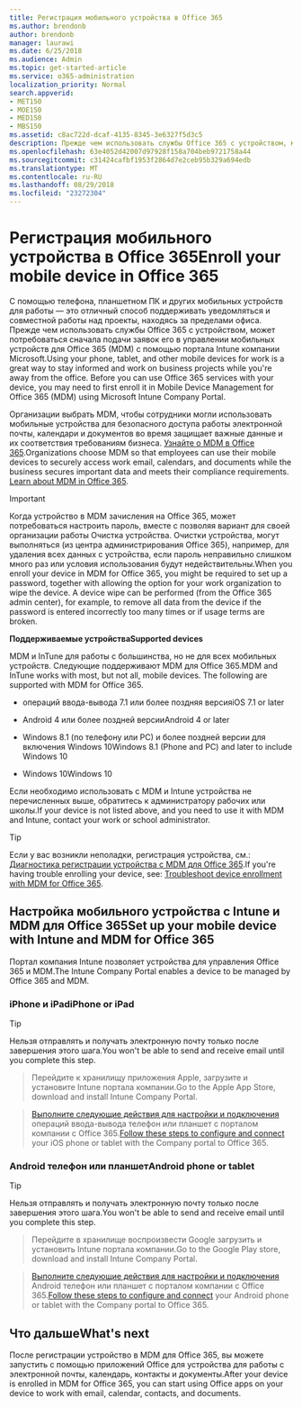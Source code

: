 ```yaml
---
title: Регистрация мобильного устройства в Office 365
ms.author: brendonb
author: brendonb
manager: laurawi
ms.date: 6/25/2018
ms.audience: Admin
ms.topic: get-started-article
ms.service: o365-administration
localization_priority: Normal
search.appverid:
- MET150
- MOE150
- MED150
- MBS150
ms.assetid: c8ac722d-dcaf-4135-8345-3e6327f5d3c5
description: Прежде чем использовать службы Office 365 с устройством, может потребоваться для регистрации в управлении мобильных устройств для Office 365 (MDM) выполните следующие действия. Для этого при добавлении работу или школе учетной записи электронной почты на устройство в первый раз.
ms.openlocfilehash: 63e4052d42007d97928f158a704beb9721758a44
ms.sourcegitcommit: c31424cafbf1953f2864d7e2ceb95b329a694edb
ms.translationtype: MT
ms.contentlocale: ru-RU
ms.lasthandoff: 08/29/2018
ms.locfileid: "23272304"
---
```

# <a name="enroll-your-mobile-device-in-office-365"></a><span data-ttu-id="77719-104">Регистрация мобильного устройства в Office 365</span><span class="sxs-lookup"><span data-stu-id="77719-104">Enroll your mobile device in Office 365</span></span>

<span data-ttu-id="77719-p102">С помощью телефона, планшетном ПК и других мобильных устройств для работы — это отличный способ поддерживать уведомляться и совместной работы над проекты, находясь за пределами офиса. Прежде чем использовать службы Office 365 с устройством, может потребоваться сначала подачи заявок его в управлении мобильных устройств для Office 365 (MDM) с помощью портала Intune компании Microsoft.</span><span class="sxs-lookup"><span data-stu-id="77719-p102">Using your phone, tablet, and other mobile devices for work is a great way to stay informed and work on business projects while you're away from the office. Before you can use Office 365 services with your device, you may need to first enroll it in Mobile Device Management for Office 365 (MDM) using Microsoft Intune Company Portal.</span></span>
  
<span data-ttu-id="77719-p103">Организации выбрать MDM, чтобы сотрудники могли использовать мобильные устройства для безопасного доступа работы электронной почты, календари и документов во время защищает важные данные и их соответствия требованиям бизнеса. [Узнайте о MDM в Office 365](https://go.microsoft.com/fwlink/?LinkId=615142).</span><span class="sxs-lookup"><span data-stu-id="77719-p103">Organizations choose MDM so that employees can use their mobile devices to securely access work email, calendars, and documents while the business secures important data and meets their compliance requirements. [Learn about MDM in Office 365](https://go.microsoft.com/fwlink/?LinkId=615142).</span></span>
  
> [!IMPORTANT]
> <span data-ttu-id="77719-p104">Когда устройство в MDM зачисления на Office 365, может потребоваться настроить пароль, вместе с позволяя вариант для своей организации работы Очистка устройства. Очистки устройства, могут выполняться (из центра администрирования Office 365), например, для удаления всех данных с устройства, если пароль неправильно слишком много раз или условия использования будут недействительны.</span><span class="sxs-lookup"><span data-stu-id="77719-p104">When you enroll your device in MDM for Office 365, you might be required to set up a password, together with allowing the option for your work organization to wipe the device. A device wipe can be performed (from the Office 365 admin center), for example, to remove all data from the device if the password is entered incorrectly too many times or if usage terms are broken.</span></span> 
  
 <span data-ttu-id="77719-111">**Поддерживаемые устройства**</span><span class="sxs-lookup"><span data-stu-id="77719-111">**Supported devices**</span></span>
  
<span data-ttu-id="77719-p105">MDM и InTune для работы с большинства, но не для всех мобильных устройств. Следующие поддерживают MDM для Office 365.</span><span class="sxs-lookup"><span data-stu-id="77719-p105">MDM and InTune works with most, but not all, mobile devices. The following are supported with MDM for Office 365.</span></span>
  
- <span data-ttu-id="77719-114">операций ввода-вывода 7.1 или более поздняя версия</span><span class="sxs-lookup"><span data-stu-id="77719-114">iOS 7.1 or later</span></span>
    
- <span data-ttu-id="77719-115">Android 4 или более поздней версии</span><span class="sxs-lookup"><span data-stu-id="77719-115">Android 4 or later</span></span>
    
- <span data-ttu-id="77719-116">Windows 8.1 (по телефону или PC) и более поздней версии для включения Windows 10</span><span class="sxs-lookup"><span data-stu-id="77719-116">Windows 8.1 (Phone and PC) and later to include Windows 10</span></span>
    
- <span data-ttu-id="77719-117">Windows 10</span><span class="sxs-lookup"><span data-stu-id="77719-117">Windows 10</span></span>
    
<span data-ttu-id="77719-118">Если необходимо использовать с MDM и Intune устройства не перечисленных выше, обратитесь к администратору рабочих или школы.</span><span class="sxs-lookup"><span data-stu-id="77719-118">If your device is not listed above, and you need to use it with MDM and Intune, contact your work or school administrator.</span></span>
  
> [!TIP]
> <span data-ttu-id="77719-119">Если у вас возникли неполадки, регистрация устройства, см.: [Диагностика регистрации устройства с MDM для Office 365](troubleshoot-mdm.md).</span><span class="sxs-lookup"><span data-stu-id="77719-119">If you're having trouble enrolling your device, see: [Troubleshoot device enrollment with MDM for Office 365](troubleshoot-mdm.md).</span></span> 
  
## <a name="set-up-your-mobile-device-with-intune-and-mdm-for-office-365"></a><span data-ttu-id="77719-120">Настройка мобильного устройства с Intune и MDM для Office 365</span><span class="sxs-lookup"><span data-stu-id="77719-120">Set up your mobile device with Intune and MDM for Office 365</span></span>

<span data-ttu-id="77719-121">Портал компания Intune позволяет устройства для управления Office 365 и MDM.</span><span class="sxs-lookup"><span data-stu-id="77719-121">The Intune Company Portal enables a device to be managed by Office 365 and MDM.</span></span>
  
### <a name="iphone-or-ipad"></a><span data-ttu-id="77719-122">iPhone и iPad</span><span class="sxs-lookup"><span data-stu-id="77719-122">iPhone or iPad</span></span>

> [!TIP]
> <span data-ttu-id="77719-123">Нельзя отправлять и получать электронную почту только после завершения этого шага.</span><span class="sxs-lookup"><span data-stu-id="77719-123">You won't be able to send and receive email until you complete this step.</span></span> 
  
> <span data-ttu-id="77719-124">Перейдите к хранилищу приложения Apple, загрузите и установите Intune портала компании.</span><span class="sxs-lookup"><span data-stu-id="77719-124">Go to the Apple App Store, download and install Intune Company Portal.</span></span>
    
> <span data-ttu-id="77719-125">[Выполните следующие действия для настройки и подключения](https://go.microsoft.com/fwlink/?linkid=875316) операций ввода-вывода телефон или планшет с порталом компании с Office 365.</span><span class="sxs-lookup"><span data-stu-id="77719-125">[Follow these steps to configure and connect](https://go.microsoft.com/fwlink/?linkid=875316) your iOS phone or tablet with the Company portal to Office 365.</span></span> 
    
### <a name="android-phone-or-tablet"></a><span data-ttu-id="77719-126">Android телефон или планшет</span><span class="sxs-lookup"><span data-stu-id="77719-126">Android phone or tablet</span></span>

> [!TIP]
> <span data-ttu-id="77719-127">Нельзя отправлять и получать электронную почту только после завершения этого шага.</span><span class="sxs-lookup"><span data-stu-id="77719-127">You won't be able to send and receive email until you complete this step.</span></span> 
  
> <span data-ttu-id="77719-128">Перейдите в хранилище воспроизвести Google загрузить и установить Intune портала компании.</span><span class="sxs-lookup"><span data-stu-id="77719-128">Go to the Google Play store, download and install Intune Company Portal.</span></span>
    
> <span data-ttu-id="77719-129">[Выполните следующие действия для настройки и подключения](https://go.microsoft.com/fwlink/?linkid=875317) Android телефон или планшет с порталом компании с Office 365.</span><span class="sxs-lookup"><span data-stu-id="77719-129">[Follow these steps to configure and connect](https://go.microsoft.com/fwlink/?linkid=875317) your Android phone or tablet with the Company portal to Office 365.</span></span> 
    
## <a name="whats-next"></a><span data-ttu-id="77719-130">Что дальше</span><span class="sxs-lookup"><span data-stu-id="77719-130">What's next</span></span>

<span data-ttu-id="77719-131">После регистрации устройство в MDM для Office 365, вы можете запустить с помощью приложений Office для устройства для работы с электронной почты, календарь, контакты и документы.</span><span class="sxs-lookup"><span data-stu-id="77719-131">After your device is enrolled in MDM for Office 365, you can start using Office apps on your device to work with email, calendar, contacts, and documents.</span></span>
  

